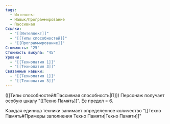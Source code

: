 ```yaml
---
tags:
  - Интеллект
  - Навык/Программирование
  - Пассивная
Ссылки:
  - "[[Интеллект]]"
  - "[[Типы способностей]]"
  - "[[Программирование]]"
Стоимость: "25"
Стоимость выкупа: "45"
Уровни:
  - "[[Технопатия 1]]"
  - "[[Технопатия 3]]"
Связанные навыки:
  - "[[Технопатия 1]]"
  - "[[Технопатия 3]]"
---
```

([[Типы способностей#Пассивная способность|П]]) Персонаж получает особую шкалу "[[Техно Память]]". Ее предел = 6. 

Каждая единица техники занимает определенное количество "[[Техно Память#Примеры заполнения Техно Памяти|Техно Памяти]]"